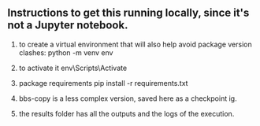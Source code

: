 ## Instructions to get this running locally, since it's not a Jupyter notebook.

1. to create a virtual environment that will also help avoid package version clashes:
python -m venv env

2. to activate it
env\Scripts\Activate

3. package requirements
pip install -r requirements.txt

4. bbs-copy is a less complex version, saved here as a checkpoint ig.

5. the results folder has all the outputs and the logs of the execution.
